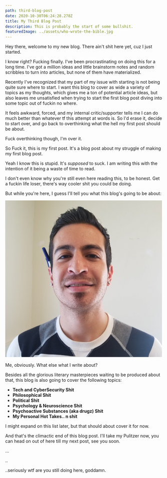 ```yaml
---
path: third-blog-post
date: 2020-10-30T06:24:28.278Z
title: My Third Blog Post
description: This is probably the start of some bullshit.
featuredImage: ../assets/who-wrote-the-bible.jpg
---
```

Hey there, welcome to my new blog. There ain't shit here yet, cuz I just started. 

I know right? Fucking finally. I've been procrastinating on doing this for a long time. I've got a million ideas and little brainstorm notes and random scribbles to turn into articles, but none of them have materialized.

Recently I've recognized that my part of my issue with starting is not being quite sure where to start. I want this blog to cover as wide a variety of topics as my thoughts, which gives me a ton of potential article ideas, but also leaves me unsatisfied when trying to start the first blog post diving into some topic out of fuckin no where. 

It feels awkward, forced, and my internal critic/supporter tells me I can do much better than whatever tf this attempt at words is. So I'd erase it, decide to start over, and go back to overthinking what the hell my first post should be about.

Fuck overthinking though, I'm over it. 

So Fuck it, this is my first post. It's a blog post about my struggle of making my first blog post.

Yeah I know this is stupid. It's *supposed* to suck.  I am writing this with the intention of it being a waste of time to read. 

I don't even know why you're still  even here reading this, to be honest. Get a fuckin life loser, there's way cooler shit you could be doing.

But while you're here, I guess I'll tell you what this blog's going to be about:

![me](../assets/me-striped-shirt-square-500x.jpg "Me")

Me, obviously. What else what I write about? 

Besides all the glorious literary masterpieces waiting to be produced about that, this blog is also going to cover the following topics:

* **Tech and CyberSecurity Shit**
* **Philosophical Shit**
* **Political Shit**
* **Psychology & Neuroscience Shit**
* **Psychoactive Substances (aka drugz) Shit**
* **My Personal Hot Takes.. n shit**

I might expand on this list later, but that should about cover it for now. 

And that's the climactic end of this blog post. I'll take my Pulitzer now, you can head on out of here till my next post, see you soon.

...

..

..seriously wtf are you still doing here, goddamn.